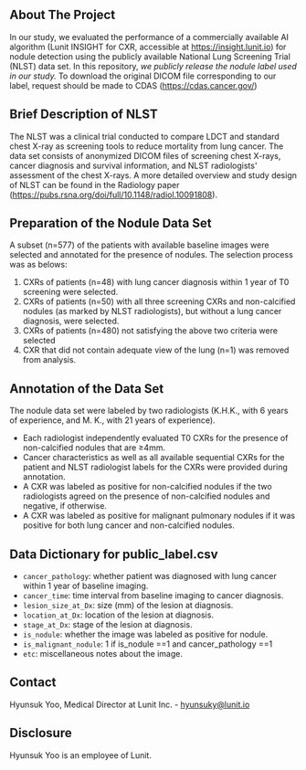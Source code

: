 ## About The Project

In our study, we evaluated the performance of a commercially available AI algorithm (Lunit INSIGHT for CXR, accessible at https://insight.lunit.io) for nodule detection using the publicly available National Lung Screening Trial (NLST) data set. In this repository, *we publicly release the nodule label used in our study.* To download the original DICOM file corresponding to our label, request should be made to CDAS (https://cdas.cancer.gov/)

## Brief Description of NLST 

The NLST was a clinical trial conducted to compare LDCT and standard chest X-ray as screening tools to reduce mortality from lung cancer. The data set consists of anonymized DICOM files of screening chest X-rays, cancer diagnosis and survival information, and NLST radiologists' assessment of the chest X-rays. A more detailed overview and study design of NLST can be found in the Radiology paper (https://pubs.rsna.org/doi/full/10.1148/radiol.10091808). 

## Preparation of the Nodule Data Set

A subset (n=577) of the patients with available baseline images were selected and annotated for the presence of nodules. The selection process was as belows:

1. CXRs of patients (n=48) with lung cancer diagnosis within 1 year of T0 screening were selected. 
2. CXRs of patients (n=50) with all three screening CXRs and non-calcified nodules (as marked by NLST radiologists), but without a lung cancer diagnosis, were selected.
3. CXRs of patients (n=480) not satisfying the above two criteria were selected
4. CXR that did not contain adequate view of the lung (n=1) was removed from analysis.

## Annotation of the Data Set
The nodule data set were labeled by two radiologists (K.H.K., with 6 years of experience, and M. K., with 21 years of experience). 

* Each radiologist independently evaluated T0 CXRs for the presence of non-calcified nodules that are ≥4mm.
* Cancer characteristics as well as all available sequential CXRs for the patient and NLST radiologist labels for the CXRs were provided during annotation.
* A CXR was labeled as positive for non-calcified nodules if the two radiologists agreed on the presence of non-calcified nodules and negative, if otherwise. 
* A CXR was labeled as positive for malignant pulmonary nodules if it was positive for both lung cancer and non-calcified nodules.

## Data Dictionary for public_label.csv
* `cancer_pathology`: whether patient was diagnosed with lung cancer within 1 year of baseline imaging.
* `cancer_time`: time interval from baseline imaging to cancer diagnosis.
* `lesion_size_at_Dx`: size (mm) of the lesion at diagnosis.
* `location_at_Dx`: location of the lesion at diagnosis.
* `stage_at_Dx`: stage of the lesion at diagnosis.
* `is_nodule`: whether the image was labeled as positive for nodule.
* `is_malignant_nodule`: 1 if is_nodule ==1 and cancer_pathology ==1
*  `etc`: miscellaneous notes about the image.

## Contact
Hyunsuk Yoo, Medical Director at Lunit Inc. - hyunsuky@lunit.io

## Disclosure
Hyunsuk Yoo is an employee of Lunit. 
